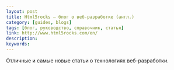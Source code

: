 ```yaml
---
layout: post
title: Html5rocks — блог о веб-разработке (англ.)
category: [guides, blogs]
tags: [блог, руководство, справочник, статья]
link: http://www.html5rocks.com/en/
description:
keywords:
---
```


<p>Отличные и самые новые статьи о технологиях веб-разработки.</p>
